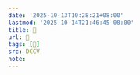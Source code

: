 ```yaml
---
date: '2025-10-13T10:28:21+08:00'
lastmod: '2025-10-14T21:46:45-08:00'
title: 􅦔
url: 􅦔
tags: [󰦽]
src: DCCV
note:
---
```

